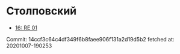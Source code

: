 # Столповский
- [16: RE 01](16.md)

Commit: 14ccf3c64c4df349f6b8faee906f131a2d19d5b2
 fetched at: 20201007-190253
